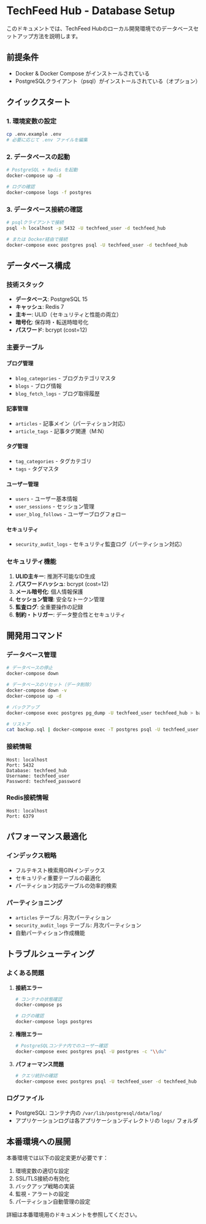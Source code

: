 # TechFeed Hub - Database Setup

このドキュメントでは、TechFeed Hubのローカル開発環境でのデータベースセットアップ方法を説明します。

## 前提条件

- Docker & Docker Compose がインストールされている
- PostgreSQLクライアント（psql）がインストールされている（オプション）

## クイックスタート

### 1. 環境変数の設定

```bash
cp .env.example .env
# 必要に応じて .env ファイルを編集
```

### 2. データベースの起動

```bash
# PostgreSQL + Redis を起動
docker-compose up -d

# ログの確認
docker-compose logs -f postgres
```

### 3. データベース接続の確認

```bash
# psqlクライアントで接続
psql -h localhost -p 5432 -U techfeed_user -d techfeed_hub

# または Docker経由で接続
docker-compose exec postgres psql -U techfeed_user -d techfeed_hub
```

## データベース構成

### 技術スタック
- **データベース**: PostgreSQL 15
- **キャッシュ**: Redis 7
- **主キー**: ULID（セキュリティと性能の両立）
- **暗号化**: 保存時・転送時暗号化
- **パスワード**: bcrypt (cost=12)

### 主要テーブル

#### ブログ管理
- `blog_categories` - ブログカテゴリマスタ
- `blogs` - ブログ情報
- `blog_fetch_logs` - ブログ取得履歴

#### 記事管理
- `articles` - 記事メイン（パーティション対応）
- `article_tags` - 記事タグ関連（M:N）

#### タグ管理
- `tag_categories` - タグカテゴリ
- `tags` - タグマスタ

#### ユーザー管理
- `users` - ユーザー基本情報
- `user_sessions` - セッション管理
- `user_blog_follows` - ユーザーブログフォロー

#### セキュリティ
- `security_audit_logs` - セキュリティ監査ログ（パーティション対応）

### セキュリティ機能

1. **ULID主キー**: 推測不可能なID生成
2. **パスワードハッシュ**: bcrypt (cost=12)
3. **メール暗号化**: 個人情報保護
4. **セッション管理**: 安全なトークン管理
5. **監査ログ**: 全重要操作の記録
6. **制約・トリガー**: データ整合性とセキュリティ

## 開発用コマンド

### データベース管理

```bash
# データベースの停止
docker-compose down

# データベースのリセット（データ削除）
docker-compose down -v
docker-compose up -d

# バックアップ
docker-compose exec postgres pg_dump -U techfeed_user techfeed_hub > backup.sql

# リストア
cat backup.sql | docker-compose exec -T postgres psql -U techfeed_user -d techfeed_hub
```

### 接続情報

```
Host: localhost
Port: 5432
Database: techfeed_hub
Username: techfeed_user
Password: techfeed_password
```

### Redis接続情報

```
Host: localhost
Port: 6379
```

## パフォーマンス最適化

### インデックス戦略
- フルテキスト検索用GINインデックス
- セキュリティ重要テーブルの最適化
- パーティション対応テーブルの効率的検索

### パーティショニング
- `articles` テーブル: 月次パーティション
- `security_audit_logs` テーブル: 月次パーティション
- 自動パーティション作成機能

## トラブルシューティング

### よくある問題

1. **接続エラー**
   ```bash
   # コンテナの状態確認
   docker-compose ps
   
   # ログの確認
   docker-compose logs postgres
   ```

2. **権限エラー**
   ```bash
   # PostgreSQLコンテナ内でのユーザー確認
   docker-compose exec postgres psql -U postgres -c "\\du"
   ```

3. **パフォーマンス問題**
   ```bash
   # クエリ統計の確認
   docker-compose exec postgres psql -U techfeed_user -d techfeed_hub -c "SELECT * FROM pg_stat_statements ORDER BY total_time DESC LIMIT 10;"
   ```

### ログファイル
- PostgreSQL: コンテナ内の `/var/lib/postgresql/data/log/`
- アプリケーションログは各アプリケーションディレクトリの `logs/` フォルダ

## 本番環境への展開

本番環境では以下の設定変更が必要です：

1. 環境変数の適切な設定
2. SSL/TLS接続の有効化
3. バックアップ戦略の実装
4. 監視・アラートの設定
5. パーティション自動管理の設定

詳細は本番環境用のドキュメントを参照してください。